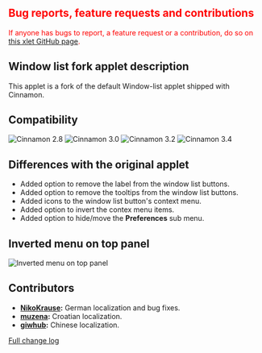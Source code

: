 <h2 style="color:red;">Bug reports, feature requests and contributions</h2>
<span style="color:red;">
If anyone has bugs to report, a feature request or a contribution, do so on <a href="https://github.com/Odyseus/CinnamonTools">this xlet GitHub page</a>.
</span>

## Window list fork applet description

This applet is a fork of the default Window-list applet shipped with Cinnamon.

## Compatibility

![Cinnamon 2.8](https://odyseus.github.io/CinnamonTools/lib/badges/cinn-2.8.svg)
![Cinnamon 3.0](https://odyseus.github.io/CinnamonTools/lib/badges/cinn-3.0.svg)
![Cinnamon 3.2](https://odyseus.github.io/CinnamonTools/lib/badges/cinn-3.2.svg)
![Cinnamon 3.4](https://odyseus.github.io/CinnamonTools/lib/badges/cinn-3.4.svg)

## Differences with the original applet
- Added option to remove the label from the window list buttons.
- Added option to remove the tooltips from the window list buttons.
- Added icons to the window list button's context menu.
- Added option to invert the contex menu items.
- Added option to hide/move the **Preferences** sub menu.

## Inverted menu on top panel

![Inverted menu on top panel](https://odyseus.github.io/CinnamonTools/lib/img/window-list-fork-001.png "Inverted menu on top panel")

## Contributors
- **[NikoKrause](https://github.com/NikoKrause):** German localization and bug fixes.
- **[muzena](https://github.com/muzena):** Croatian localization.
- **[giwhub](https://github.com/giwhub):** Chinese localization.

[Full change log](https://github.com/Odyseus/CinnamonTools/blob/master/applets/0dyseus%40window-list-fork/CHANGE_LOG.md)
